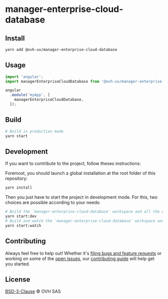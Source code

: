 # manager-enterprise-cloud-database

## Install

```sh
yarn add @ovh-ux/manager-enterprise-cloud-database
```

## Usage

```js
import 'angular';
import managerEnterpriseCloudDatabase from '@ovh-ux/manager-enterprise-cloud-database';

angular
  .module('myApp', [
    managerEnterpriseCloudDatabase,
  ]);
```

## Build

```sh
# Build in production mode
yarn start
```

## Development

If you want to contribute to the project, follow theses instructions:

Foremost, you should launch a global installation at the root folder of this repository:

```sh
yarn install
```

Then you just have to start the project in development mode. For this, two choices are possible according to your needs:

```sh
# Build the `manager-enterprise-cloud-database` workspace and all the nested workspaces in development mode and watch only `manager-enterprise-cloud-database` workspace
yarn start:dev
# Build and watch the `manager-enterprise-cloud-database` workspace and all the nested workspaces in development mode
yarn start:watch
```

## Contributing

Always feel free to help out! Whether it's [filing bugs and feature requests](https://github.com/ovh-ux/manager/issues/new) or working on some of the [open issues](https://github.com/ovh-ux/manager/issues), our [contributing guide](CONTRIBUTING.md) will help get you started.

## License

[BSD-3-Clause](LICENSE) © OVH SAS
